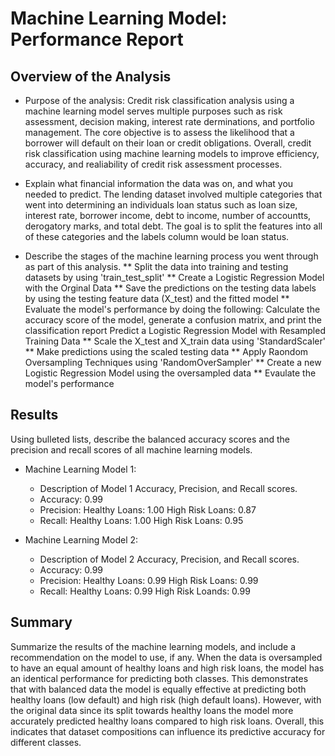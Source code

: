 # Machine Learning Model: Performance Report

## Overview of the Analysis
* Purpose of the analysis: 
Credit risk classification analysis using a machine learning model serves multiple purposes such as risk assessment, decision making, interest rate derminations, and portfolio management. The core objective is to assess the likelihood that a borrower will default on their loan or credit obligations. Overall, credit risk classification using machine learning models to improve efficiency, accuracy, and realiability of credit risk assessment processes.

* Explain what financial information the data was on, and what you needed to predict.
The lending dataset involved multiple categories that went into determining an individuals loan status such as loan size, interest rate, borrower income, debt to income, number of accountts, derogatory marks, and total debt. The goal is to split the features into all of these categories and the labels column would be loan status.

* Describe the stages of the machine learning process you went through as part of this analysis.
  ** Split the data into training and testing datasets by using 'train_test_split'
  ** Create a Logistic Regression Model with the Orginal Data
  ** Save the predictions on the testing data labels by using the testing feature data (X_test) and the fitted model
  ** Evaluate the model's performance by doing the following:
       Calculate the accuracy score of the model, generate a confusion matrix, and print the classification report
  Predict a Logistic Regression Model with Resampled Training Data
  ** Scale the X_test and X_train data using 'StandardScaler'
  ** Make predictions using the scaled testing data
  ** Apply Raondom Oversampling Techniques using 'RandomOverSampler'
  ** Create a new Logistic Regression Model using the oversampled data
  ** Evaulate the model's performance
  
## Results

Using bulleted lists, describe the balanced accuracy scores and the precision and recall scores of all machine learning models.

* Machine Learning Model 1:
  * Description of Model 1 Accuracy, Precision, and Recall scores.
  * Accuracy: 0.99
  * Precision:
      Healthy Loans: 1.00 High Risk Loans: 0.87
  * Recall:
      Healthy Loans: 1.00 High Risk Loans: 0.95
    
* Machine Learning Model 2:
  * Description of Model 2 Accuracy, Precision, and Recall scores.
  * Accuracy: 0.99
  * Precision:
      Healthy Loans: 0.99 High Risk Loans: 0.99
  * Recall:
      Healthy Loans: 0.99 High Risk Loands: 0.99 

## Summary

Summarize the results of the machine learning models, and include a recommendation on the model to use, if any. 
When the data is oversampled to have an equal amount of healthy loans and high risk loans, the model has an identical performance for predicting both classes. This demonstrates that with balanced data the model is equally effective at predicting both healthy loans (low default) and high risk (high default loans). However, with the original data since its split towards healthy loans the model more accurately predicted healthy loans compared to high risk loans. Overall, this indicates that dataset compositions can influence its predictive accuracy for different classes. 



